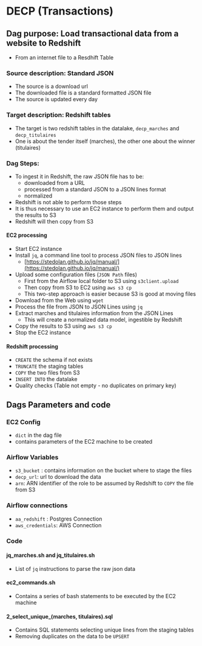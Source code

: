# DECP (Transactions)
## Dag purpose:  Load transactional data from a website to Redshift
- From an internet file to a Resdhift Table

### Source description: Standard JSON
- The source is a download url
- The downloaded file is a standard formatted JSON file
- The source is updated every day

### Target description: Redshift tables
- The target is two redshift tables in the datalake, `decp_marches` and `decp_titulaires`
- One is about the tender itself (marches), the other one about the winner (titulaires)

### Dag Steps:
- To ingest it in Redshift, the raw JSON file has to be:
    - downloaded from a URL
    - processed from a standard JSON to a JSON lines format
    - normalized
- Redshift is not able to perform those steps
- It is thus necessary to use an EC2 instance to perform them and output the results to S3
- Redshift will then copy from S3

#### EC2 processing
- Start EC2 instance
- Install `jq`, a command line tool to process JSON files to JSON lines 
    - [https://stedolan.github.io/jq/manual/](https://stedolan.github.io/jq/manual/)
- Upload some configuration files (`JSON Path` files)
    - First from the Airflow local folder to S3 using `s3client.upload`
    - Then copy from S3 to EC2 using `aws s3 cp`
    - This two-step approach is easier because S3 is good  at moving files
- Download from the Web using `wget`
- Process the file from JSON to JSON Lines using `jq`
- Extract marches and titulaires information from the JSON Lines
    - This will create a normalized data model, ingestible by Redshift
- Copy the results to S3 using `aws s3 cp`
- Stop the EC2 instance

#### Redshift processing
- `CREATE` the schema if not exists
- `TRUNCATE` the staging tables
- `COPY` the two files from S3
- `INSERT INTO` the datalake
- Quality checks (Table not empty - no duplicates on primary key)

## Dags Parameters and code
### EC2 Config
- `dict` in the dag file
- contains parameters of the EC2 machine to be created

### Airflow Variables
- `s3_bucket` : contains information on the bucket where to stage the files
- `decp_url`: url to download the data
- `arn`: ARN identifier of the role to be assumed by Redshift to `COPY` the file from S3

### Airflow connections
- `aa_redshift` : Postgres Connection
- `aws_credentials`: AWS Connection

### Code
#### jq_marches.sh and jq_titulaires.sh
- List of `jq` instructions to parse the raw json data

#### ec2_commands.sh
- Contains a series of bash statements to be executed by the EC2 machine

#### 2_select_unique_(marches, titulaires).sql
- Contains SQL statements selecting unique lines from the staging tables
- Removing duplicates on the data to be `UPSERT`
 
